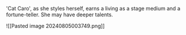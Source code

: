 'Cat Caro', as she styles herself, earns a living as a stage medium and a fortune-teller. She may have deeper talents.

![[Pasted image 20240805003749.png]]